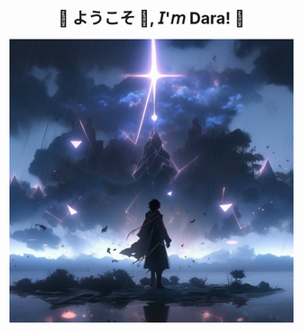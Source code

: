 <h1 align="center">💠 ようこそ 👋, 𝘐'𝘮 Dara! 💠</h1>
<div align="center">
  <img width="720" height="auto" src=assets/Blue.png />
</div>
